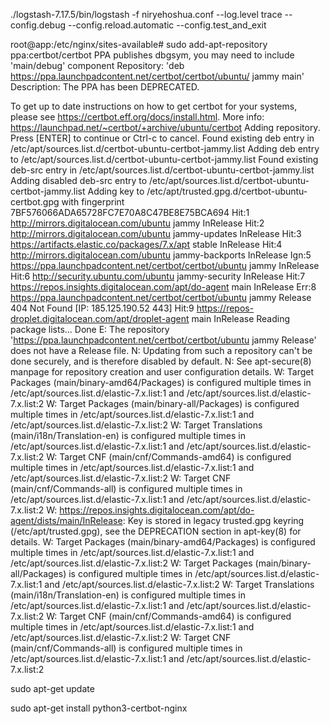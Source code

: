 ./logstash-7.17.5/bin/logstash -f niryehoshua.conf --log.level trace --config.debug --config.reload.automatic --config.test_and_exit

root@app:/etc/nginx/sites-available# sudo add-apt-repository ppa:certbot/certbot
PPA publishes dbgsym, you may need to include 'main/debug' component
Repository: 'deb https://ppa.launchpadcontent.net/certbot/certbot/ubuntu/ jammy main'
Description:
The PPA has been DEPRECATED.

To get up to date instructions on how to get certbot for your systems, please see https://certbot.eff.org/docs/install.html.
More info: https://launchpad.net/~certbot/+archive/ubuntu/certbot
Adding repository.
Press [ENTER] to continue or Ctrl-c to cancel.
Found existing deb entry in /etc/apt/sources.list.d/certbot-ubuntu-certbot-jammy.list
Adding deb entry to /etc/apt/sources.list.d/certbot-ubuntu-certbot-jammy.list
Found existing deb-src entry in /etc/apt/sources.list.d/certbot-ubuntu-certbot-jammy.list
Adding disabled deb-src entry to /etc/apt/sources.list.d/certbot-ubuntu-certbot-jammy.list
Adding key to /etc/apt/trusted.gpg.d/certbot-ubuntu-certbot.gpg with fingerprint 7BF576066ADA65728FC7E70A8C47BE8E75BCA694
Hit:1 http://mirrors.digitalocean.com/ubuntu jammy InRelease
Hit:2 http://mirrors.digitalocean.com/ubuntu jammy-updates InRelease
Hit:3 https://artifacts.elastic.co/packages/7.x/apt stable InRelease
Hit:4 http://mirrors.digitalocean.com/ubuntu jammy-backports InRelease
Ign:5 https://ppa.launchpadcontent.net/certbot/certbot/ubuntu jammy InRelease
Hit:6 http://security.ubuntu.com/ubuntu jammy-security InRelease
Hit:7 https://repos.insights.digitalocean.com/apt/do-agent main InRelease
Err:8 https://ppa.launchpadcontent.net/certbot/certbot/ubuntu jammy Release
  404  Not Found [IP: 185.125.190.52 443]
Hit:9 https://repos-droplet.digitalocean.com/apt/droplet-agent main InRelease
Reading package lists... Done
E: The repository 'https://ppa.launchpadcontent.net/certbot/certbot/ubuntu jammy Release' does not have a Release file.
N: Updating from such a repository can't be done securely, and is therefore disabled by default.
N: See apt-secure(8) manpage for repository creation and user configuration details.
W: Target Packages (main/binary-amd64/Packages) is configured multiple times in /etc/apt/sources.list.d/elastic-7.x.list:1 and /etc/apt/sources.list.d/elastic-7.x.list:2
W: Target Packages (main/binary-all/Packages) is configured multiple times in /etc/apt/sources.list.d/elastic-7.x.list:1 and /etc/apt/sources.list.d/elastic-7.x.list:2
W: Target Translations (main/i18n/Translation-en) is configured multiple times in /etc/apt/sources.list.d/elastic-7.x.list:1 and /etc/apt/sources.list.d/elastic-7.x.list:2
W: Target CNF (main/cnf/Commands-amd64) is configured multiple times in /etc/apt/sources.list.d/elastic-7.x.list:1 and /etc/apt/sources.list.d/elastic-7.x.list:2
W: Target CNF (main/cnf/Commands-all) is configured multiple times in /etc/apt/sources.list.d/elastic-7.x.list:1 and /etc/apt/sources.list.d/elastic-7.x.list:2
W: https://repos.insights.digitalocean.com/apt/do-agent/dists/main/InRelease: Key is stored in legacy trusted.gpg keyring (/etc/apt/trusted.gpg), see the DEPRECATION section in apt-key(8) for details.
W: Target Packages (main/binary-amd64/Packages) is configured multiple times in /etc/apt/sources.list.d/elastic-7.x.list:1 and /etc/apt/sources.list.d/elastic-7.x.list:2
W: Target Packages (main/binary-all/Packages) is configured multiple times in /etc/apt/sources.list.d/elastic-7.x.list:1 and /etc/apt/sources.list.d/elastic-7.x.list:2
W: Target Translations (main/i18n/Translation-en) is configured multiple times in /etc/apt/sources.list.d/elastic-7.x.list:1 and /etc/apt/sources.list.d/elastic-7.x.list:2
W: Target CNF (main/cnf/Commands-amd64) is configured multiple times in /etc/apt/sources.list.d/elastic-7.x.list:1 and /etc/apt/sources.list.d/elastic-7.x.list:2
W: Target CNF (main/cnf/Commands-all) is configured multiple times in /etc/apt/sources.list.d/elastic-7.x.list:1 and /etc/apt/sources.list.d/elastic-7.x.list:2


sudo apt-get update

sudo apt-get install python3-certbot-nginx
